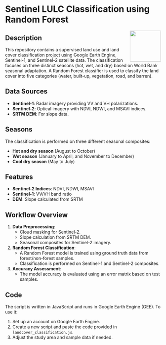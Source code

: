 # Sentinel LULC Classification using Random Forest
<img align="right" width="100" src="995/Sentinel_LULC_Classification/blob/main/RF.jpg">

## Description
This repository contains a supervised land use and land cover classification project using Google Earth Engine, Sentinel-1, and Sentinel-2 satellite data. The classification focuses on three distinct seasons (hot, wet, and dry) based on World Bank seasonal adaptation. A Random Forest classifier is used to classify the land cover into five categories (water, built-up, vegetation, road, and barren).

## Data Sources
- **Sentinel-1**: Radar imagery providing VV and VH polarizations.
- **Sentinel-2**: Optical imagery with NDVI, NDWI, and MSAVI indices.
- **SRTM DEM**: For slope data.

## Seasons
The classification is performed on three different seasonal composites:
- **Hot and dry season** (August to October)
- **Wet season** (January to April, and November to December)
- **Cool dry season** (May to July)

## Features
- **Sentinel-2 Indices**: NDVI, NDWI, MSAVI
- **Sentinel-1**: VV/VH band ratio
- **DEM**: Slope calculated from SRTM

## Workflow Overview
1. **Data Preprocessing**:
   - Cloud masking for Sentinel-2.
   - Slope calculation from SRTM DEM.
   - Seasonal composites for Sentinel-2 imagery.
2. **Random Forest Classification**:
   - A Random Forest model is trained using ground truth data from forest/non-forest samples.
   - Classification is performed on Sentinel-1 and Sentinel-2 composites.
3. **Accuracy Assessment**:
   - The model accuracy is evaluated using an error matrix based on test samples.

## Code
The script is written in JavaScript and runs in Google Earth Engine (GEE). To use it:
1. Set up an account on Google Earth Engine.
2. Create a new script and paste the code provided in `landcover_classification.js`.
3. Adjust the study area and sample data if needed.

